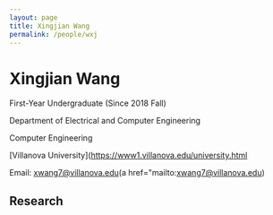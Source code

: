 ```yaml
---
layout: page
title: Xingjian Wang
permalink: /people/wxj
---
```

# Xingjian Wang
First-Year Undergraduate (Since 2018 Fall)

Department of Electrical and Computer Engineering

Computer Engineering

[Villanova University](https://www1.villanova.edu/university.html

Email: xwang7@villanova.edu(a href="mailto:xwang7@villanova.edu)
## Research
